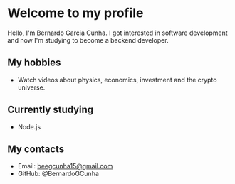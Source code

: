 # Welcome to my profile

Hello, I'm Bernardo Garcia Cunha. I got interested in software development and now I'm studying to become a backend developer.

## My hobbies

- Watch videos about physics, economics, investment and the crypto universe.

## Currently studying

- Node.js

## My contacts

- Email: beegcunha15@gmail.com
- GitHub: @BernardoGCunha
